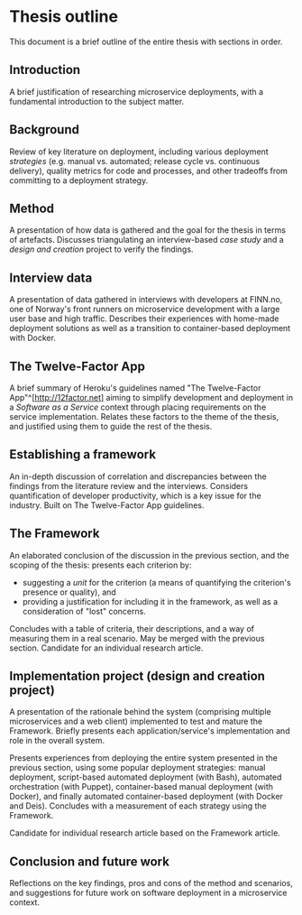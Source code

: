 # Thesis outline

This document is a brief outline of the entire thesis with sections in order.

## Introduction

A brief justification of researching microservice deployments, with a fundamental introduction to the subject matter.

## Background

Review of key literature on deployment, including various deployment _strategies_ (e.g. manual vs. automated; release cycle vs. continuous delivery), quality metrics for code and processes, and other tradeoffs from committing to a deployment strategy.

## Method

A presentation of how data is gathered and the goal for the thesis in terms of artefacts. Discusses triangulating an interview-based _case study_ and a _design and creation_ project to verify the findings.

## Interview data

A presentation of data gathered in interviews with developers at FINN.no, one of Norway's front runners on microservice development with a large user base and high traffic. Describes their experiences with home-made deployment solutions as well as a transition to container-based deployment with Docker.

## The Twelve-Factor App

A brief summary of Heroku's guidelines named "The Twelve-Factor App"^[http://12factor.net] aiming to simplify development and deployment in a _Software as a Service_ context through placing requirements on the service implementation. Relates these factors to the theme of the thesis, and justified using them to guide the rest of the thesis.

## Establishing a framework

An in-depth discussion of correlation and discrepancies between the findings from the literature review and the interviews. Considers quantification of developer productivity, which is a key issue for the industry. Built on The Twelve-Factor App guidelines.

## The Framework

An elaborated conclusion of the discussion in the previous section, and the scoping of the thesis: presents each criterion by:

- suggesting a _unit_ for the criterion (a means of quantifying the criterion's presence or quality), and
- providing a justification for including it in the framework, as well as a consideration of "lost" concerns.

Concludes with a table of criteria, their descriptions, and a way of measuring them in a real scenario. May be merged with the previous section. Candidate for an individual research article.

## Implementation project (design and creation project) 

A presentation of the rationale behind the system (comprising multiple microservices and a web client) implemented to test and mature the Framework. Briefly presents each application/service's implementation and role in the overall system.

Presents experiences from deploying the entire system presented in the previous section, using some popular deployment strategies: manual deployment, script-based automated deployment (with Bash), automated orchestration (with Puppet), container-based manual deployment (with Docker), and finally automated container-based deployment (with Docker and Deis). Concludes with a measurement of each strategy using the Framework.

Candidate for individual research article based on the Framework article.

## Conclusion and future work

Reflections on the key findings, pros and cons of the method and scenarios, and suggestions for future work on software deployment in a microservice context.
